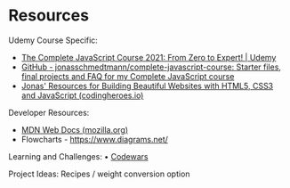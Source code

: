 # **Resources**

Udemy Course Specific:

- [The Complete JavaScript Course 2021: From Zero to Expert! | Udemy](https://www.udemy.com/course/the-complete-javascript-course/)
- [GitHub - jonasschmedtmann/complete-javascript-course: Starter files, final projects and FAQ for my Complete JavaScript course](https://github.com/jonasschmedtmann/complete-javascript-course)
- [Jonas' Resources for Building Beautiful Websites with HTML5, CSS3 and JavaScript (codingheroes.io)](http://codingheroes.io/resources/)

Developer Resources:

- [MDN Web Docs (mozilla.org)](https://developer.mozilla.org/en-US/)
- Flowcharts - https://www.diagrams.net/

Learning and Challenges:
	• [Codewars](https://www.codewars.com/)

Project Ideas:
Recipes / weight conversion option